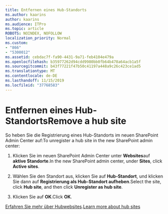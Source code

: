 ```yaml
---
title: Entfernen eines Hub-Standorts
ms.author: kaarins
author: kaarins
ms.audience: ITPro
ms.topic: article
ROBOTS: NOINDEX, NOFOLLOW
localization_priority: Normal
ms.custom:
- "866"
- "5300012"
ms.assetid: cebdac7f-fa90-4431-9a71-feb4104e479a
ms.openlocfilehash: b35977262d94cdd9980bb0fb64b478a64acb1a5f
ms.sourcegitcommit: b43f77221f47b50c41197a448a9c26c423ce1ad5
ms.translationtype: MT
ms.contentlocale: de-DE
ms.lasthandoff: 11/15/2019
ms.locfileid: "37768583"
---
```

# <a name="remove-a-hub-site"></a><span data-ttu-id="bdf45-102">Entfernen eines Hub-Standorts</span><span class="sxs-lookup"><span data-stu-id="bdf45-102">Remove a hub site</span></span>

<span data-ttu-id="bdf45-103">So heben Sie die Registrierung eines Hub-Standorts im neuen SharePoint Admin Center auf:</span><span class="sxs-lookup"><span data-stu-id="bdf45-103">To unregister a hub site in the new SharePoint admin center:</span></span>
  
1. <span data-ttu-id="bdf45-104">Klicken Sie im neuen SharePoint Admin Center unter **Websites**auf **aktive Standorte**.</span><span class="sxs-lookup"><span data-stu-id="bdf45-104">In the new SharePoint admin center, under **Sites**, click **Active sites**.</span></span>

2. <span data-ttu-id="bdf45-105">Wählen Sie den Standort aus, klicken Sie auf **Hub-Standort**, und klicken Sie dann auf **Registrierung als Hub-Standort aufheben**.</span><span class="sxs-lookup"><span data-stu-id="bdf45-105">Select the site, click **Hub site**, and then click **Unregister as hub site**.</span></span>

3. <span data-ttu-id="bdf45-106">Klicken Sie auf **OK**.</span><span class="sxs-lookup"><span data-stu-id="bdf45-106">Click **OK**.</span></span>

<span data-ttu-id="bdf45-107">[Erfahren Sie mehr über Hubwebsites](https://support.office.com/article/what-is-a-sharepoint-hub-site-fe26ae84-14b7-45b6-a6d1-948b3966427f).</span><span class="sxs-lookup"><span data-stu-id="bdf45-107">[Learn more about hub sites](https://support.office.com/article/what-is-a-sharepoint-hub-site-fe26ae84-14b7-45b6-a6d1-948b3966427f)</span></span>
  